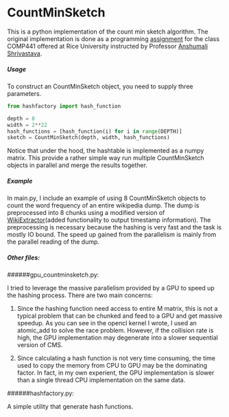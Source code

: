 # CountMinSketch

This is a python implementation of the count min sketch algorithm. The original implementation is done as a programming [assignment](http://www.cs.rice.edu/~as143/COMP441_Spring16/Assignment/Assignment1.pdf) for the class COMP441 offered at Rice University instructed by Professor [Anshumali Shrivastava](http://www.cs.rice.edu/~as143/).

##### Usage
To construct an CountMinSketch object, you need to supply three parameters.
```python
from hashfactory import hash_function

depth = 8
width = 2**22
hash_functions = [hash_function(i) for i in range(DEPTH)]
sketch = CountMinSketch(depth, width, hash_functions)
```

Notice that under the hood, the hashtable is implemented as a numpy matrix. This provide a rather simple way run multiple CountMinSketch objects in parallel and merge the results together.

##### Example
In main.py, I include an example of using 8 CountMinSketch objects to count the word frequency of an entire wikipedia dump. The dump is preprocessed into 8 chunks using a modified version of [WikiExtractor](https://github.com/attardi/wikiextractor)(added functionality to output timestamp information). The preprocessing is necessary because the hashing is very fast and the task is mostly IO bound. The speed up gained from the parallelism is mainly from the parallel reading of the dump.

##### Other files:
######gpu_countminsketch.py:

I tried to leverage the massive parallelism provided by a GPU to speed up the hashing process. There are two main concerns:

1. Since the hashing function need access to entire M matrix, this is not a typical problem that can be chunked and feed to a GPU and get massive speedup. As you can see in the opencl kernel I wrote, I used an atomic_add to solve the race problem. However, if the collision rate is high, the GPU implementation may degenerate into a slower sequential version of CMS.
 
2. Since calculating a hash function is not very time consuming, the time used to copy the memory from CPU to GPU may be the dominating factor. In fact, in my own experient, the GPU implementation is slower than a single thread CPU implementation on the same data.

######hashfactory.py:

A simple utility that generate hash functions.